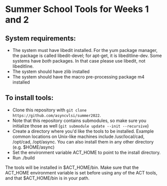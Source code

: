 # Summer School Tools for Weeks 1 and 2

## System requirements:

   * The system must have libedit installed. For the yum package manager, the
     package is called libedit-devel; for apt-get, it is libeditline-dev. Some
     systems have *both* packages. In that case please use libedit, not libeditline.
   * The system should have zlib installed
   * The system should have the macro pre-processing package m4 installed

## To install tools:
 
  * Clone this repository with `git clone https://github.com/asyncvlsi/summer2022`. 
  * Note that this repository contains submodules, so make sure you initialize those as well (`git submodule update --init --recursive`)
   * Create a directory where you'd like the tools to be installed. Example
     common locations on Unix-like machines include /usr/local/cad, /opt/cad, /opt/async. You can also install them in any other directory (e.g. $HOME/async)
   * Set the environment variable ACT_HOME to point to the install directory.
   * Run ./build

The tools will be installed in $ACT_HOME/bin. 
Make sure that the ACT_HOME environment variable is set before using any of the ACT tools, and that $ACT_HOME/bin is in your path.
